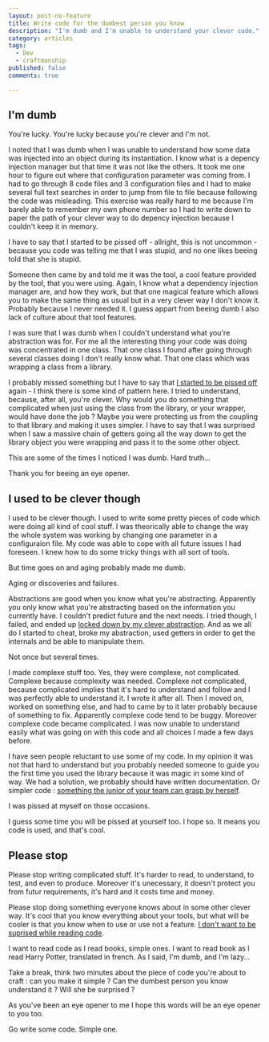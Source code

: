 ```yaml
---
layout: post-no-feature
title: Write code for the dumbest person you know
description: "I'm dumb and I'm unable to understand your clever code."
category: articles
tags:
  - Dev
  - craftmanship
published: false
comments: true

---
```


## I'm dumb

You're lucky. You're lucky because you're clever and I'm not.

I noted that I was dumb when I was unable to understand how some data was injected into an object during its instantiation. 
I know what is a depency injection manager but that time it was not like the others. It took me one hour to figure out where that configuration parameter was coming from. I had to go through 8 code files and 3 configuration files and I had to make several full text searches in order to jump from file to file because following the code was misleading. This exercise was really hard to me because I'm barely able to remember my own phone number so I had to write down to paper the path of your clever way to do depency injection because I couldn't keep it in memory.

I have to say that I started to be pissed off - allright, this is not uncommon - because you code was telling me that I was stupid, and no one likes beeing told that she is stupid.

Someone then came by and told me it was the tool, a cool feature provided by the tool, that you were using. Again, I know what a dependency injection manager are, and how they work, but that one magical feature which allows you to make the same thing as usual but in a very clever way I don't know it. Probably because I never needed it. I guess appart from beeing dumb I also lack of culture about that tool features.

I was sure that I was dumb when I couldn't understand what you're abstraction was for. For me all the interesting thing your code was doing was concentrated in one class. That one class I found after going through several classes doing I don't really know what. That one class which was wrapping a class from a library.

I probably missed something but I have to say that [I started to be pissed off](https://twitter.com/Selrahcd/status/701794483726323712) again - I think there is some kind of pattern here. I tried to understand, because, after all, you're clever. Why would you do something that complicated when just using the class from the library, or your wrapper, would have done the job ? Maybe you were protecting us from the coupling to that library and making it uses simpler. I have to say that I was surprised when I saw a massive chain of getters going all the way down to get the library object you were wrapping and pass it to the some other object.

This are some of the times I noticed I was dumb. Hard truth...

Thank you for beeing an eye opener.


## I used to be clever though

I used to be clever though. I used to write some pretty pieces of code which were doing all kind of cool stuff. I was theorically able to change the way the whole system was working by changing one parameter in a configuraion file. My code was able to cope with all future issues I had foreseen. I knew how to do some tricky things with all sort of tools.

But time goes on and aging probably made me dumb.

Aging or discoveries and failures.

Abstractions are good when you know what you're abstracting. Apparently you only know what you're abstracting based on the information you currently have. I couldn't predict future and the next needs. I tried though, I failed, and ended up [locked down by my clever abstraction](http://www.sandimetz.com/blog/2016/1/20/the-wrong-abstraction). And as we all do I started to cheat, broke my abstraction, used getters in order to get the internals and be able to manipulate them.

Not once but several times.

I made complexe stuff too. Yes, they were complexe, not complicated. Complexe because complexity was needed. Complexe not complicated, because complicated implies that it's hard to understand and follow and I was perfectly able to understand it. I wrote it after all. Then I moved on, worked on something else, and had to came by to it later probably because of something to fix. Apparently complexe code tend to be buggy. Moreover complexe code became complicated. I was now unable to understand easily what was going on with this code and all choices I made a few days before.

I have seen people reluctant to use some of my code. In my opinion it was not that hard to understand but you probably needed someone to guide you the first time you used the library because it was magic in some kind of way. We had a solution, we probably should have written documentation. Or simpler code : [something the junior of your team can grasp by herself](http://www.infoq.com/presentations/8-lines-code-refactoring).

I was pissed at myself on those occasions.

I guess some time you will be pissed at yourself too. I hope so. It means you code is used, and that's cool.

## Please stop

Please stop writing complicated stuff. It's harder to read, to understand, to test, and even to produce. Moreover it's unecessary, it doesn't protect you from futur requirements, it's hard and it costs time and money.

Please stop doing something everyone knows about in some other clever way. It's cool that you know everything about your tools, but what will be cooler is that you know when to use or use not a feature. [I don't want to be suprised while reading code](https://en.wikipedia.org/wiki/Principle_of_least_astonishment).

I want to read code as I read books, simple ones. I want to read book as I read Harry Potter, translated in french. As I said, I'm dumb, and I'm lazy...

Take a break, think two minutes about the piece of code you're about to craft : can you make it simple ? Can the dumbest person you know understand it ? Will she be surprised ? 

As you've been an eye opener to me I hope this words will be an eye opener to you too.

Go write some code. Simple one.